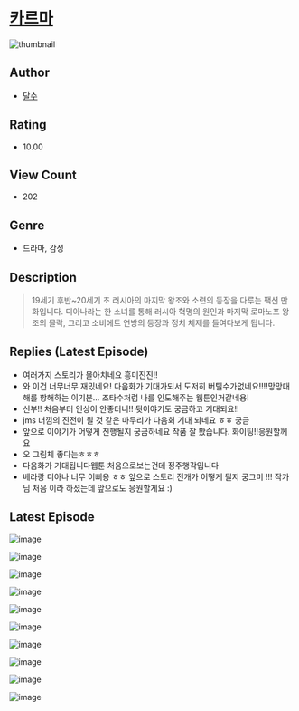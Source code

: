 # [카르마](https://comic.naver.com/bestChallenge/list?titleId=810517)
![thumbnail](https://image-comic.pstatic.net/user_contents_data/challenge_comic/2023/05/23/366919/upload_3990864577849209906_480x623.jpeg)

## Author
- [달수](https://comic.naver.com/artistTitle?id=366919)

## Rating
- 10.00

## View Count
- 202

## Genre
- 드라마, 감성

## Description
> 19세기 후반~20세기 초 러시아의 마지막 왕조와 소련의 등장을 다루는 팩션 만화입니다. 디아나라는 한 소녀를 통해 러시아 혁명의 원인과 마지막 로마노프 왕조의 몰락, 그리고 소비에트 연방의 등장과 정치 체제를 들여다보게 됩니다.

## Replies (Latest Episode)
- 여러가지 스토리가 몰아치네요 흥미진진!!
- 와 이건 너무너무 재밌네요! 다음화가 기대가되서 도저히 버틸수가없네요!!!!망망대해를 항해하는 이기분… 조타수처럼 나를 인도해주는 웹툰인거같네용!
- 신부!! 처음부터 인상이 안좋더니!! 뒷이야기도 궁금하고 기대되요!!
- jms 너낌의 진전이 될 것 같은 마무리가 다음회 기대 되네요 ㅎㅎ 궁금
- 앞으로 이야기가 어떻게 진행될지 궁금하네요 작품 잘 봤습니다. 화이팅!!응원할께요
- 오 그림체 좋다는ㅎㅎㅎ
- 다음화가 기대됩니다~~웹툰 처음으로보는건데 정주행각입니다~~
- 베라랑 디아나 너무 이뻐용 ㅎㅎ 앞으로 스토리 전개가 어떻게 될지 궁그미 !!! 작가님 처음 이라 하셨는데 앞으로도 응원할게요 :)

## Latest Episode
![image](https://image-comic.pstatic.net/user_contents_data/challenge_comic/2023/05/25/366919/upload_4049643593313630563.jpeg)

![image](https://image-comic.pstatic.net/user_contents_data/challenge_comic/2023/05/25/366919/upload_4050200838678065977.jpeg)

![image](https://image-comic.pstatic.net/user_contents_data/challenge_comic/2023/05/23/366919/upload_3545850466382537785.jpeg)

![image](https://image-comic.pstatic.net/user_contents_data/challenge_comic/2023/05/23/366919/upload_7364003540549775415.jpeg)

![image](https://image-comic.pstatic.net/user_contents_data/challenge_comic/2023/05/24/366919/upload_3474633990116566067.jpeg)

![image](https://image-comic.pstatic.net/user_contents_data/challenge_comic/2023/05/24/366919/upload_4048794555571778401.jpeg)

![image](https://image-comic.pstatic.net/user_contents_data/challenge_comic/2023/05/24/366919/upload_3618191746584097379.jpeg)

![image](https://image-comic.pstatic.net/user_contents_data/challenge_comic/2023/05/25/366919/upload_7147268018855437923.jpeg)

![image](https://image-comic.pstatic.net/user_contents_data/challenge_comic/2023/05/23/366919/upload_4051380807992042084.jpeg)

![image](https://image-comic.pstatic.net/user_contents_data/challenge_comic/2023/05/23/366919/upload_7004048709518766434.jpeg)
